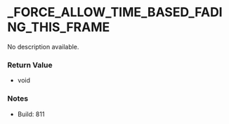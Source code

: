# _FORCE_ALLOW_TIME_BASED_FADING_THIS_FRAME

No description available.

### Return Value
* void

### Notes
* Build: 811

